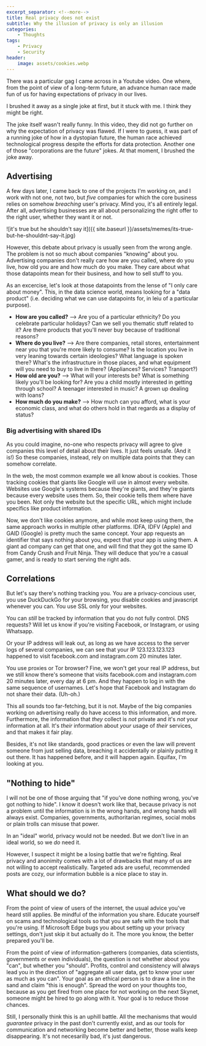 ```yaml
---
excerpt_separator: <!--more-->
title: Real privacy does not exist
subtitle: Why the illusion of privacy is only an illusion
categories:
    - Thoughts
tags:
    - Privacy
    - Security
header:
    image: assets/cookies.webp
---
```


There was a particular gag I came across in a Youtube video. One where, from the point of view of a long-term future, an advance human race made fun of us for having expectations of privacy in our lives.

I brushed it away as a single joke at first, but it stuck with me. I think they might be right.

<!--more-->

The joke itself wasn't really funny. In this video, they did not go further on why the expectation of privacy was flawed. If I were to guess, it was part of a running joke of how in a dystopian future, the human race achieved technological progress despite the efforts for data protection. Another one of those "corporations are the future" jokes. At that moment, I brushed the joke away.

## Advertising

A few days later, I came back to one of the projects I'm working on, and I work with not one, not two, but _five_ companies for which the core business relies on somehow _breaching_ user's privacy. Mind you, it's all entirely legal. After all, advertising businesses are all about personalizing the right offer to the right user, whether they want it or not.

![it's true but he shouldn't say it]({{ site.baseurl }}/assets/memes/its-true-but-he-shouldnt-say-it.jpg)

However, this debate about privacy is usually seen from the wrong angle. The problem is not so much about companies "knowing" about you. Advertising companies don't really care how are you called, where do you live, how old you are and how much do you make. They care about what those datapoints mean for their business, and how to sell stuff to you.

As an excercise, let's look at those datapoints from the lense of "I only care about money". This, in the data science world, means looking for a "data product" (i.e. deciding what we can use datapoints for, in leiu of a particular purpose).

- **How are you called?** --> Are you of a particular ethnicity? Do you celebrate particular holidays? Can we sell you thematic stuff related to it? Are there products that you'll never buy because of traditional reasons?
- **Where do you live?** --> Are there companies, retail stores, entertainment near you that you're more likely to consume? Is the location you live in very leaning towards certain ideologies? What language is spoken there? What's the infrastructure in those places, and what equipment will you need to buy to live in there? (Appliances? Services? Transport?)
- **How old are you?** --> What will your interests be? What is something likely you'll be looking for? Are you a child mostly interested in getting through school? A teenager interested in music? A grown up dealing with loans?
- **How much do you make?** --> How much can you afford, what is your economic class, and what do others hold in that regards as a display of status?

### Big advertising with shared IDs

As you could imagine, no-one who respects privacy will agree to give companies this level of detail about their lives. It just feels unsafe. (And it is!) So these companies, instead, rely on multiple data points that they can somehow correlate.

In the web, the most common example we all know about is cookies. Those tracking cookies that giants like Google will use in almost every website. Websites use Google's systems because they're giants, and they're giants because every website uses them. So, their cookie tells them where have you been. Not only the website but the specific URL, which might include specifics like product information.

Now, we don't like cookies anymore, and while most keep using them, the same approach works in multiple other platforms. IDFA, IDFV (Apple) and GAID (Google) is pretty much the same concept. Your app requests an identifier that says nothing about you, expect that your app is using them. A giant ad company can get that one, and will find that they got the same ID from Candy Crush and Fruit Ninja. They will deduce that you're a casual gamer, and is ready to start serving the right ads.

## Correlations

But let's say there's nothing tracking you. You are a privacy-concious user, you use DuckDuckGo for your browsing, you disable cookies and javascript whenever you can. You use SSL only for your websites.

You can *still* be tracked by information that you do not fully control. DNS requests? Will let us know if you're visiting Facebook, or Instagram, or using Whatsapp.

Or your IP address will leak out, as long as we have access to the server logs of several companies, we can see that your IP 123.123.123.123 happened to visit facebook.com and instagram.com 20 minutes later.

You use proxies or Tor browser? Fine, we won't get your real IP address, but we still know there's someone that visits facebook.com and instagram.com 20 minutes later, every day at 6 pm. And they happen to log in with the same sequence of usernames. Let's hope that Facebook and Instagram do not share their data. (Uh-oh.)

This all sounds too far-fetching, but it is not. Maybe of the big companies working on advertising really do have access to this information, and more. Furthermore, the information that _they_ collect is _not_ private and it's _not_ your information at all. It's _their_ information about _your_ usage of _their_ services, and that makes it fair play.

Besides, it's not like standards, good practices or even the law will prevent someone from just selling data, breaching it accidentally or plainly putting it out there. It has happened before, and it will happen again. Equifax, I'm looking at you.

## "Nothing to hide"

I will not be one of those arguing that "if you've done nothing wrong, you've got nothing to hide". I know it doesn't work like that, because privacy is not a problem until the information is in the wrong hands, and wrong hands will always exist. Companies, governments, authoritarian regimes, social mobs or plain trolls can misuse that power.

In an "ideal" world, privacy would not be needed. But we don't live in an ideal world, so we _do_ need it.

However, I suspect it might be a losing battle that we're fighting. Real privacy and anonimity comes with a lot of drawbacks that many of us are not willing to accept realistically. Targeted ads are useful, recommended posts are cozy, our information bubble is a nice place to stay in.

## What should we do?

From the point of view of users of the internet, the usual advice you've heard still applies. Be mindful of the information you share. Educate yourself on scams and technological tools so that you are safe with the tools that you're using. If Microsoft Edge bugs you about setting up your privacy settings, don't just skip it but actually do it. The more you know, the better prepared you'll be.

From the point of view of information-gatherers (companies, data scientists, governments or even individuals), the question is not whether about you "can", but whether you "should". Profits, control and consistency will always lead you in the direction of "aggregate all user data, get to know your user as much as you can". Your goal as an ethical person is to draw a line in the sand and claim "this is enough". Spread the word on your thoughts too, because as you get fired from one place for not working on the next Skynet, someone might be hired to go along with it. Your goal is to reduce those chances.

Still, I personally think this is an uphill battle. All the mechanisms that would _guarantee_ privacy in the past don't currently exist, and as our tools for communication and networking become better and better, those walls keep disappearing. It's not necesarilly bad, it's just dangerous.